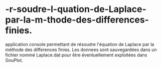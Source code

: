 # -r-soudre-l-quation-de-Laplace-par-la-m-thode-des-differences-finies.
application console  permettant de résoudre l'équation de Laplace par la méthode des differences finies. Les donnees sont sauvegardées dans un fichier nommé Laplace.dat pour être éventuellement exploitées dans GnuPlot.
